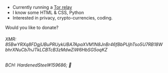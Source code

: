 - Currently running a [Tor relay](https://metrics.torproject.org/rs.html#details/A168B871E65F0CD5F094C2497DCEC0FA881C6D00)
- I know some HTML & CSS, Python
- Interested in privacy, crypto-currencies, coding.

Would you like to donate?
###### XMR: 85BwYRXq8FDgjUBuPRUykUBA7ApaXVM1N8JnBr46fBbPUjhTso5U7RB18WbhrXNuCb7nJTkLCBTcB3zMdwZiW6HbSG5oqKZ
###### BCH: HardenedSteel#159686; 🚀
